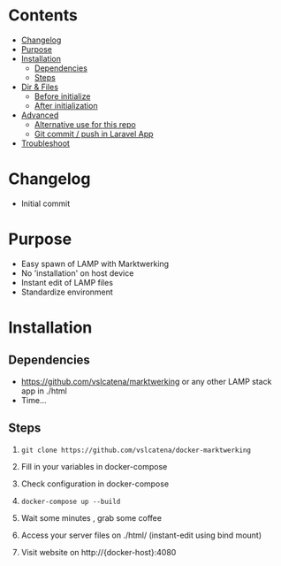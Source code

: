 
# Contents

- [Changelog](#changelog)
- [Purpose](#purpose)
- [Installation](#installation)
  - [Dependencies](#dependencies)
  - [Steps](#steps)
- [Dir & Files](#dir--files)
  - [Before initialize](#before-initialize)
  - [After initialization](#after-initialization)
- [Advanced](#advanced)
  - [Alternative use for this repo](#alternative-use-for-this-repo)
  - [Git commit / push in Laravel App](#git-commit--push-in-laravel-app)
- [Troubleshoot](#troubleshoot)

# Changelog
- Initial commit

# Purpose
- Easy spawn of LAMP with Marktwerking
- No 'installation' on host device
- Instant edit of LAMP files
- Standardize environment


# Installation 

## Dependencies
- https://github.com/vslcatena/marktwerking or any other LAMP stack app in ./html
- Time... 

## Steps

1. ```git clone https://github.com/vslcatena/docker-marktwerking``` 

2. Fill in your variables in docker-compose

3. Check configuration in docker-compose 

4. ```docker-compose up --build``` 

5. Wait some minutes , grab some coffee

6. Access your server files on ./html/ (instant-edit using bind mount)

7. Visit website on http://{docker-host}:4080

